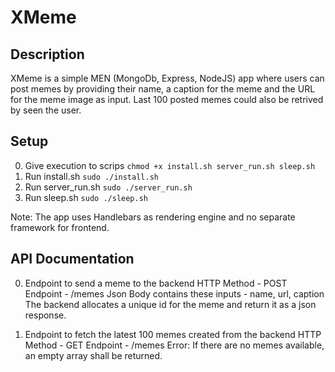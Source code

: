 # XMeme

## Description

XMeme is a simple MEN (MongoDb, Express, NodeJS) app where users can post memes by providing their name, a caption for the meme and the URL for the meme image as input. Last 100 posted memes could also be retrived by seen the user.

## Setup

0. Give execution to scrips `chmod +x install.sh server_run.sh sleep.sh`
1. Run install.sh `sudo ./install.sh`
2. Run server_run.sh `sudo ./server_run.sh`
3. Run sleep.sh `sudo ./sleep.sh`

Note: The app uses Handlebars as rendering engine and no separate framework for frontend.

## API Documentation

0. Endpoint to send a meme to the backend
   HTTP Method - POST
   Endpoint - /memes
   Json Body contains these inputs - name, url, caption
   The backend allocates a unique id for the meme and return it as a json response.

1. Endpoint to fetch the latest 100 memes created from the backend
   HTTP Method - GET
   Endpoint - /memes
   Error: If there are no memes available, an empty array shall be returned.

